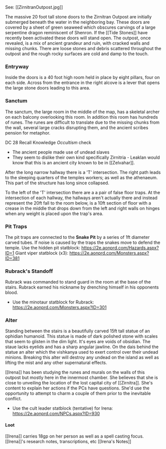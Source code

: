 See: [[ZirnitranOutpost.jpg]]

The massive 20 foot tall stone doors to the Zirnitran Outpost are initially submerged beneath the water in the neighboring bay. These doors are covered by a sheet of green seaweed which obscures carvings of a large serpentine dragon reminiscent of Shenron. If the [[Tide Stones]] have recently been activated these doors will stand open. 
The outpost, once revealed, is a mix of ancient grandeur and ruin, with cracked walls and missing chunks. There are loose stones and debris scattered throughout the outpost and the rough rocky surfaces are cold and damp to the touch.
### Entryway
Inside the doors is a 40 foot high room held in place by eight pillars, four on each side. Across from the entrance in the right alcove is a lever that opens the large stone doors leading to this area. 

### Sanctum
The sanctum, the large room in the middle of the map, has a skeletal archer on each balcony overlooking this room. In addition this room has hundreds of runes. The runes are difficult to translate due to the missing chunks from the wall, several large cracks disrupting them, and the ancient scribes pension for metaphor. 

DC 28 Recall Knowledge *Occultism* check
- The ancient people made use of undead slaves
- They seem to dislike their own kind specifically Zirnitria - Leaklan would know that this is an ancient city known to be in [[Zelvahar]].

After the long narrow hallway there is a 'T' intersection. The right path leads to the sleeping quarters of the temples workers; as well as the athenaeum. This part of the structure has long since collapsed.

To the left of the 'T' intersection there are a a pair of false floor traps. At the intersection of each hallway, the hallways aren't actually there and instead represent the 20ft fall to the room below, is a 10ft section of floor with a crease in the middle that drops down from the left and right walls on hinges when any weight is placed upon the trap's area.

### Pit Traps
The pit traps are connected to the **Snake Pit** by a series of 1ft diameter carved tubes. If noise is caused by the traps the snakes move to defend the temple.
Use the hidden pit statblock: https://2e.aonprd.com/Hazards.aspx?ID=1
Giant viper statblock (x3): https://2e.aonprd.com/Monsters.aspx?ID=381

### Rubrack's Standoff
Rubrack was commanded to stand guard in the room at the base of the stairs. Rubrack earned his nickname by drenching himself in his opponents blood.
- Use the minotaur statblock for Rubrack: https://2e.aonprd.com/Monsters.aspx?ID=301

### Alter
Standing between the stairs is a beautifully carved 15ft tall statue of an ophidian humanoid. This statue is made of dark polished stone with scales that seem to glisten in the dim light. It's eyes are voids of obsidian. The staue lacks eyelids and has a sharp angular jawline. 
On the dais behind the statue an alter which the vishkanya used to exert control over their undead minions. Breaking this alter will destroy any undead on the island as well as lifting the mist and any other supernatural effects.

[[Irena]] has been studying the runes and murals on the walls of this outpost but mostly here in the innermost chamber. She believes that she is close to unveiling the location of the lost capital city of [[Zirnitra]]. She's content to explain her actions if the PCs have questions. She'd use the opportunity to attempt to charm a couple of them prior to the inevitable conflict.
- Use the cult leader statblock (tentative) for Irena: https://2e.aonprd.com/NPCs.aspx?ID=930

#### Loot
[[Irena]] carries 18gp on her person as well as a spell casting focus. 
[[Irena]]'s research notes, transcriptions, etc
[[Irena's Notes]]